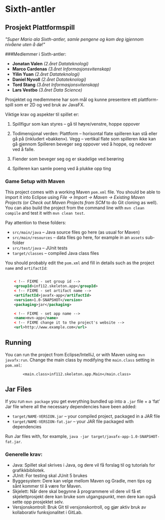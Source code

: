 # Sixth-antler
## Prosjekt Plattformspill

*"Super Mario ala Sixth-antler, samle pengene og kom deg igjennom nivåene uten å dø!"*

###Medlemmer i Sixth-antler:

- **Jonatan Valen** *(2.året Datateknologi)*
- **Marco Cardenas** *(3.året Informasjonsvitenskap)*
- **Yilin Yuan** *(2.året Datateknologi)*
- **Daniel Nyvoll** *(2.året Datateknologi)*
- **Tord Stang** *(3.året Informasjonsvitenskap)*
- **Lars Vestbo** *(3.året Data Science)*

Prosjektet og medlemmene har som mål og kunne presentere ett plattform-spill som er 2D og ved bruk av JavaFX.

Viktige krav og aspekter til spillet er:

1. Spillfigur som kan styres – gå til høyre/venstre, hoppe oppover
2. Todimensjonal verden: Plattform – horisontal flate spilleren kan stå eller gå på (inkludert «bakken»). Vegg – vertikal flate som spilleren ikke kan gå gjennom
   Spilleren beveger seg oppover ved å hoppe, og nedover ved å falle.
   
3. Fiender som beveger seg og er skadelige ved berøring
4. Spilleren kan samle poeng ved å plukke opp ting


### Game Setup with Maven
This project comes with a working Maven `pom.xml` file. You should be able to import it into Eclipse using *File → Import → Maven → Existing Maven Projects* (or *Check out Maven Projects from SCM* to do Git cloning as well). You can also build the project from the command line with `mvn clean compile` and test it with `mvn clean test`.

Pay attention to these folders:
* `src/main/java` – Java source files go here (as usual for Maven)
* `src/main/resources` – data files go here, for example in an `assets` sub-folder
* `src/test/java` – JUnit tests
* `target/classes` – compiled Java class files

You should probably edit the `pom.xml` and fill in details such as the project `name` and `artifactId`:


```xml

	< !-- FIXME - set group id -->
	<groupId>inf112.skeleton.app</groupId>
	< !-- FIXME - set artifact name -->
	<artifactId>javafx-app</artifactId>
	<version>1.0-SNAPSHOT</version>
	<packaging>jar</packaging>

	< !-- FIXME - set app name -->
	<name>mvn-app</name>
	< !-- FIXME change it to the project's website -->
	<url>http://www.example.com</url>
```


## Running
You can run the project from Eclipse/IntelliJ, or with Maven using `mvn javafx:run`. Change the main class by modifying the `main.class` setting in `pom.xml`:

```
		<main.class>inf112.skeleton.app.Main</main.class>
```

## Jar Files

If you run `mvn package` you get everything bundled up into a `.jar` file + a ‘fat’ Jar file where all the necessary dependencies have been added:

* `target/NAME-VERSION.jar` – your compiled project, packaged in a JAR file
* `target/NAME-VERSION-fat.jar` – your JAR file packaged with dependencies

Run Jar files with, for example, `java -jar target/javafx-app-1.0-SNAPSHOT-fat.jar`.

### Generelle krav:

* Java: Spillet skal skrives i Java, og dere vil få forslag til og tutorials for grafikkbibliotek.
* JUnit: For testing skal JUnit 5 brukes
* Byggesystem:  Dere kan velge mellom Maven og Gradle, men tips og sånt kommer til å være for Maven.
* Skjelett: Når dere skal begynne å programmere vil dere vil få et skjelettprosjekt dere kan bruke som utgangspunkt, men dere kan også sette opp prosjektet selv.
* Versjonskontroll: Bruk Git til versjonskontroll, og gjør aktiv bruk av kollaborativ funksjonalitet i GitLab.

